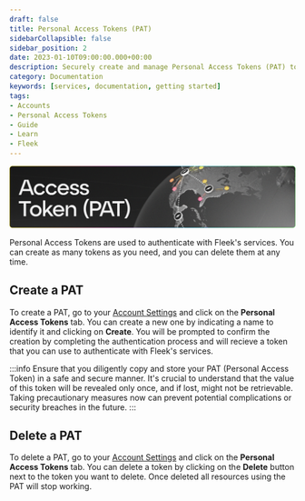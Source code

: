 ```yaml
---
draft: false
title: Personal Access Tokens (PAT) 
sidebarCollapsible: false
sidebar_position: 2
date: 2023-01-10T09:00:00.000+00:00
description: Securely create and manage Personal Access Tokens (PAT) to authenticate with Fleek's services. Easily create and delete tokens as needed.
category: Documentation
keywords: [services, documentation, getting started]
tags:
- Accounts
- Personal Access Tokens
- Guide
- Learn
- Fleek
---
```


![](../images/PAT.png)


Personal Access Tokens are used to authenticate with Fleek's services. You can create as many tokens as you need, and you can delete them at any time.

## Create a PAT

To create a PAT, go to your [Account Settings](https://app.fleek.xyz/profile/settings) and click on the **Personal Access Tokens** tab. You can create a new one by indicating a name to identify it and clicking on **Create**. You will be prompted to confirm the creation by completing the authentication process and will recieve a token that you can use to authenticate with Fleek's services.

:::info
Ensure that you diligently copy and store your PAT (Personal Access Token) in a safe and secure manner. It's crucial to understand that the value of this token will be revealed only once, and if lost, might not be retrievable. Taking precautionary measures now can prevent potential complications or security breaches in the future.
:::

## Delete a PAT


To delete a PAT, go to your [Account Settings](https://app.fleek.xyz/profile/settings) and click on the **Personal Access Tokens** tab. You can delete a token by clicking on the **Delete** button next to the token you want to delete. Once deleted all resources using the PAT will stop working.
